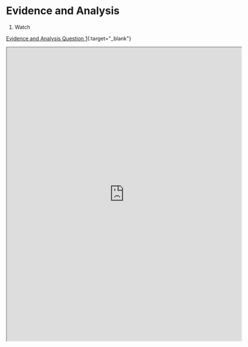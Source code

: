 # Evidence and Analysis

1. Watch 


[Evidence and Analysis Question 1](https://forms.gle/K9MtX5kx3oJfx3679){:target="_blank"}
<iframe src="https://docs.google.com/forms/d/e/1FAIpQLSfU8QtlId6C4erfEunxBT2eluauGtCRx9mPkcqhogKKBCUdTg/viewform?embedded=true" width="640" height="800" frameborder="20" marginheight="0" marginwidth="0">Loading…
</iframe>

